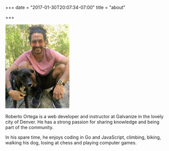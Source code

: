 +++
date = "2017-01-30T20:07:34-07:00"
title = "about"

+++

<img class="round" src="/img/me.jpg" alt="me" width="200">

Roberto Ortega is a web developer and instructor at Galvanize in the lovely city of Denver. He has a strong passion for sharing knowledge and being part of the community.

In his spare time, he enjoys coding in Go and JavaScript, climbing, biking, walking his dog, losing at chess and playing computer games.
